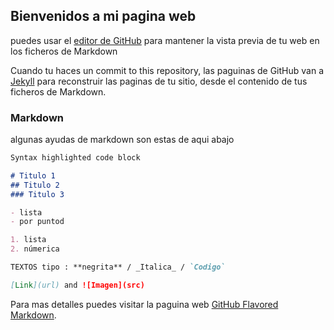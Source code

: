 ## Bienvenidos a mi pagina web

puedes usar el [editor de GitHub](https://github.com/AndreaDazaP/andreadazap.github.io/edit/main/index.md) para mantener la vista previa de tu web en los ficheros de Markdown

Cuando tu haces un commit to this repository, las paguinas de GitHub van a [Jekyll](https://jekyllrb.com/) para reconstruir las paginas de tu sitio, desde el contenido de tus ficheros de Markdown.

### Markdown
algunas ayudas de markdown son estas de aqui abajo

```markdown
Syntax highlighted code block

# Titulo 1
## Titulo 2
### Titulo 3

- lista 
- por puntod

1. lista 
2. númerica 

TEXTOS tipo : **negrita** / _Italica_ / `Codigo`

[Link](url) and ![Imagen](src)
```
Para mas detalles puedes visitar la paguina web [GitHub Flavored Markdown](https://guides.github.com/features/mastering-markdown/).
